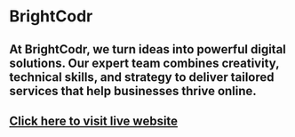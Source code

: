 # BrightCodr
## At BrightCodr, we turn ideas into powerful digital solutions. Our expert team combines creativity, technical skills, and strategy to deliver tailored services that help businesses thrive online.
## [Click here to visit live website](https://marlonmdev.github.io/brightcodr)

